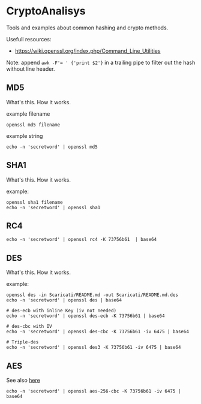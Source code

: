 # CryptoAnalisys
Tools and examples about common hashing and crypto methods.

Usefull resources:
 - https://wiki.openssl.org/index.php/Command_Line_Utilities

Note: append `awk -F'= ' {'print $2'}` in a trailing pipe to filter out the hash without line header.

MD5
---

What's this.
How it works.

example filename
````
openssl md5 filename
````

example string
````
echo -n 'secretword' | openssl md5 
````

SHA1
---

What's this.
How it works.

example:
````
openssl sha1 filename
echo -n 'secretword' | openssl sha1
````

RC4
---

````
echo -n 'secretword' | openssl rc4 -K 73756b61  | base64 
````

DES
---

What's this.
How it works.

example:
````
openssl des -in Scaricati/README.md -out Scaricati/README.md.des
echo -n 'secretword' | openssl des | base64 

# des-ecb with inline Key (iv not needed)
echo -n 'secretword' | openssl des-ecb -K 73756b61 | base64

# des-cbc with IV
echo -n 'secretword' | openssl des-cbc -K 73756b61 -iv 6475 | base64 

# Triple-des
echo -n 'secretword' | openssl des3 -K 73756b61 -iv 6475 | base64 
````

AES
---
See also [here](https://github.com/peppelinux/UniTools/blob/master/OpenSSL/AES-CBC-encrypt_file.sh)
````
echo -n 'secretword' | openssl aes-256-cbc -K 73756b61 -iv 6475 | base64 
````
